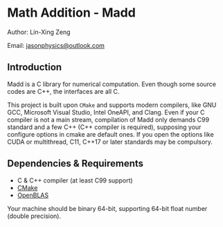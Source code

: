 Math Addition - Madd
===
Author: Lin-Xing Zeng

Email: jasonphysics@outlook.com

Introduction
---

Madd is a C library for numerical computation. Even though some source codes are C++, the interfaces are all C.

This project is built upon `CMake` and supports modern compilers, like GNU GCC, Microsoft Visual Studio, Intel OneAPI, and Clang. Even if your C compiler is not a main stream, compilation of Madd only demands C99 standard and a few C++ (C++ compiler is required), supposing your configure options in cmake are default ones. If you open the options like CUDA or multithread, C11, C++17 or later standards may be compulsory.

Dependencies & Requirements
---

* C & C++ compiler (at least C99 support)
* [CMake](https://cmake.org)
* [OpenBLAS](https://github.com/OpenMathLib/OpenBLAS)

Your machine should be binary 64-bit, supporting 64-bit float number (double precision).